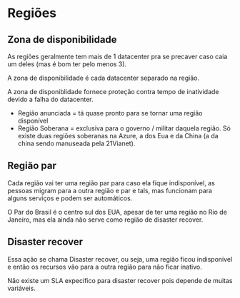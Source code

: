 # Regiões

## Zona de disponibilidade

As regiões geralmente tem mais de 1 datacenter pra se precaver caso caia um deles (mas é bom ter pelo menos 3).

A zona de disponibilidade é cada datacenter separado na região.

A zona de disponiblidade fornece proteção contra tempo de inatividade devido a falha do datacenter.

- Região anunciada = tá quase pronto para se tornar uma região disponível
- Região Soberana = exclusiva para o governo / militar daquela região. Só existe duas regiões soberanas na Azure, a dos Eua e da China (a da china sendo manuseada pela 21Vianet).

## Região par

Cada região vai ter uma região par para caso ela fique indisponível, as pessoas migram para a outra região e par e tals, mas funcionam para alguns serviços e podem ser automáticos.

O Par do Brasil é o centro sul dos EUA, apesar de ter uma região no Rio de Janeiro, mas ela ainda não serve como região de disaster recover.

## Disaster recover

Essa ação se chama Disaster recover, ou seja, uma região ficou indisponível e então os recursos vão para a outra região para não ficar inativo.

Não existe um SLA expecífico para disaster recover pois depende de muitas variáveis.
